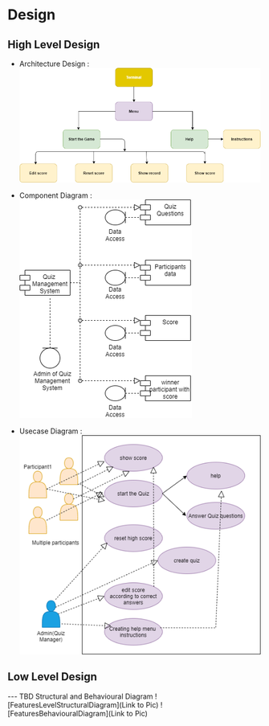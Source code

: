 
# Design

## High Level Design 

* Architecture Design :
![Architecture](https://github.com/Saijoshitha/ltts_miniproject_c/blob/main/2_Design/structural.png)

* Component Diagram :
![ComponentDiagram](https://github.com/Saijoshitha/ltts_miniproject_c/blob/main/2_Design/component.png)

* Usecase Diagram :
![UsecaseDiagram](https://github.com/Saijoshitha/ltts_miniproject_c/blob/main/2_Design/usecase.png)

## Low Level Design 

--- TBD Structural and Behavioural Diagram
![FeaturesLevelStructuralDiagram](Link to Pic)
![FeaturesBehaviouralDiagram](Link to Pic)



